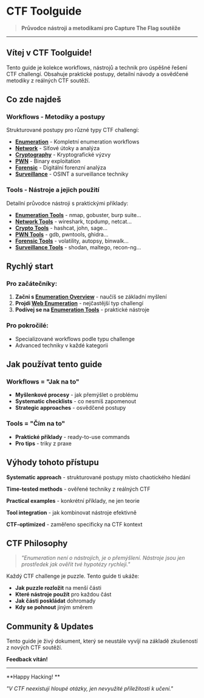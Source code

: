 # CTF Toolguide

> **Průvodce nástroji a metodikami pro Capture The Flag soutěže**

---

## Vítej v CTF Toolguide! 

Tento guide je kolekce workflows, nástrojů a technik pro úspěšné řešení CTF challengí. Obsahuje praktické postupy, detailní návody a osvědčené metodiky z reálných CTF soutěží.

##  Co zde najdeš

###  **Workflows** - Metodiky a postupy
Strukturované postupy pro různé typy CTF challengí:

- **[Enumeration](Workflows/Enumeration/Enumeration.md)** - Kompletní enumeration workflows
- **[Network](Workflows/Network/Network.md)** - Síťové útoky a analýza
- **[Cryptography](Workflows/Cryptography/Cryptography.md)** - Kryptografické výzvy
- **[PWN](Workflows/PWN/PWN.md)** - Binary exploitation
- **[Forensic](Workflows/Forensic/Forensic.md)** - Digitální forenzní analýza
- **[Surveillance](Workflows/Surveillance/Surveillance.md)** - OSINT a surveillance techniky

###  **Tools** - Nástroje a jejich použití
Detailní průvodce nástroji s praktickými příklady:

- **[Enumeration Tools](Tools/Enumeration/Enumeration.md)** - nmap, gobuster, burp suite...
- **[Network Tools](Tools/Network/Network.md)** - wireshark, tcpdump, netcat...
- **[Crypto Tools](Tools/Cryptography/Cryptography.md)** - hashcat, john, sage...
- **[PWN Tools](Tools/PWN/PWN.md)** - gdb, pwntools, ghidra...
- **[Forensic Tools](Tools/Forensic/Forensic.md)** - volatility, autopsy, binwalk...
- **[Surveillance Tools](Tools/Surveillance/Surveillance.md)** - shodan, maltego, recon-ng...

##  Rychlý start

### Pro začátečníky:
1. **Začni s [Enumeration Overview](Workflows/Enumeration/Enumeration.md)** - naučíš se základní myšlení
2. **Projdi [Web Enumeration](Workflows/Enumeration/Web-Enumeration.md)** - nejčastější typ challengí
3. **Podívej se na [Enumeration Tools](Tools/Enumeration/Enumeration.md)** - praktické nástroje

### Pro pokročilé:
- Specializované workflows podle typu challenge
- Advanced techniky v každé kategorii

##  Jak používat tento guide

### Workflows = "Jak na to"
- **Myšlenkové procesy** - jak přemýšlet o problému
- **Systematic checklists** - co nesmíš zapomenout
- **Strategic approaches** - osvědčené postupy

### Tools = "Čím na to"
- **Praktické příklady** - ready-to-use commands
- **Pro tips** - triky z praxe

##  Výhody tohoto přístupu

**Systematic approach** - strukturované postupy místo chaotického hledání

**Time-tested methods** - ověřené techniky z reálných CTF

**Practical examples** - konkrétní příklady, ne jen teorie

**Tool integration** - jak kombinovat nástroje efektivně

**CTF-optimized** - zaměřeno specificky na CTF kontext

##  CTF Philosophy

> *"Enumeration není o nástrojích, je o přemýšlení. Nástroje jsou jen prostředek jak ověřit tvé hypotézy rychleji."*

Každý CTF challenge je puzzle. Tento guide ti ukáže:
- **Jak puzzle rozložit** na menší části
- **Které nástroje použít** pro každou část
- **Jak části poskládat** dohromady
- **Kdy se pohnout** jiným směrem

##  Community & Updates

Tento guide je živý dokument, který se neustále vyvíjí na základě zkušeností z nových CTF soutěží.

**Feedback vítán!** 

---

**Happy Hacking! **

*"V CTF neexistují hloupé otázky, jen nevyužité příležitosti k učení."*
